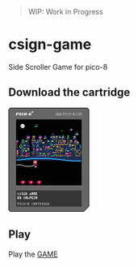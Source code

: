 > WIP: Work in Progress

# csign-game
Side Scroller Game for pico-8

## Download the cartridge

![cover](csign.p8.png)

## Play

Play the [GAME](https://www.lexaloffle.com/bbs/?pid=110308#p)

